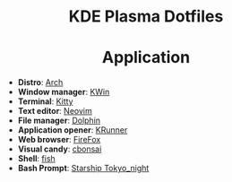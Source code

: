 <div align="center"> 
  
# KDE Plasma Dotfiles 
</div>


<div align="center">

# Application

</div>

-   **Distro**: [Arch](https://archlinux.org)
-   **Window manager**: [KWin](https://github.com/KDE/kwin)
-   **Terminal**: [Kitty](https://github.com/kovidgoyal/kitty)
-   **Text editor**: [Neovim](https://github.com/neovim/neovim)
-   **File manager**: [Dolphin](https://github.com/KDE/dolphin)
-   **Application opener**: [KRunner](https://wiki.archlinux.org/title/KRunner)
-   **Web browser**: [FireFox](https://www.mozilla.org/en-US/firefox/windows/)
-   **Visual candy**: [cbonsai](https://github.com/hortinstein/cbonsai)
-   **Shell**: [fish](https://github.com/fish-shell/fish-shell)
-   **Bash Prompt**: [Starship Tokyo_night](https://starship.rs/)
